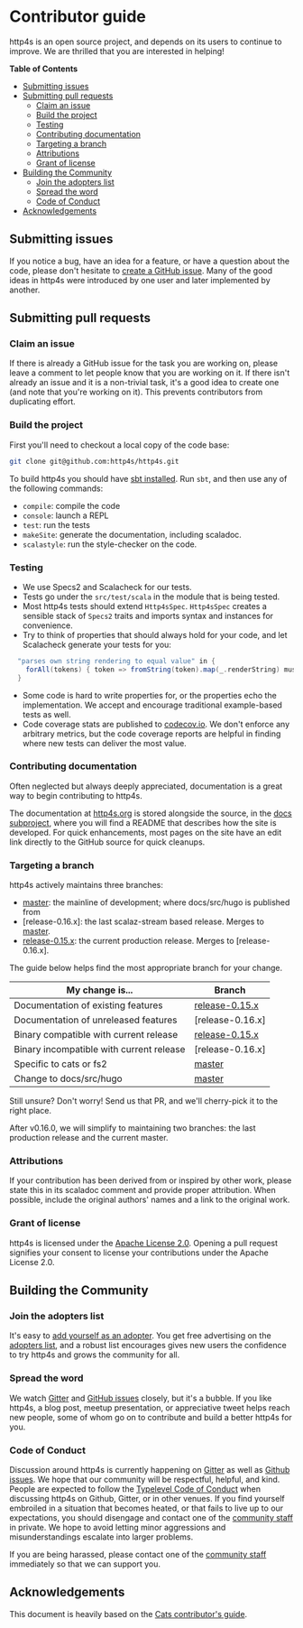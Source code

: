 # Contributor guide

http4s is an open source project, and depends on its users to continue
to improve.  We are thrilled that you are interested in helping!

<!-- markdown-toc start - Don't edit this section. Run M-x markdown-toc-generate-toc again -->
**Table of Contents**

- [Submitting issues](#submitting-issues)
- [Submitting pull requests](#submitting-pull-requests)
    - [Claim an issue](#claim-an-issue)
    - [Build the project](#build-the-project)
    - [Testing](#testing)
    - [Contributing documentation](#contributing-documentation)
    - [Targeting a branch](#targeting-a-branch)
    - [Attributions](#attributions)
    - [Grant of license](#grant-of-license)
- [Building the Community](#building-the-community)
    - [Join the adopters list](#join-the-adopters-list)
    - [Spread the word](#spread-the-word)
    - [Code of Conduct](#code-of-conduct)
- [Acknowledgements](#acknowledgements)

<!-- markdown-toc end -->

## Submitting issues

If you notice a bug, have an idea for a feature, or have a question
about the code, please don't hesitate to [create a GitHub issue].
Many of the good ideas in http4s were introduced by one user and later
implemented by another.

## Submitting pull requests

### Claim an issue

If there is already a GitHub issue for the task you are working on,
please leave a comment to let people know that you are working on it.
If there isn't already an issue and it is a non-trivial task, it's a
good idea to create one (and note that you're working on it). This
prevents contributors from duplicating effort.

### Build the project

First you'll need to checkout a local copy of the code base:

```sh
git clone git@github.com:http4s/http4s.git
```

To build http4s you should have [sbt installed].  Run `sbt`, and then
use any of the following commands:

 * `compile`: compile the code
 * `console`: launch a REPL
 * `test`: run the tests
 * `makeSite`: generate the documentation, including scaladoc.
 * `scalastyle`: run the style-checker on the code.

### Testing

- We use Specs2 and Scalacheck for our tests.
- Tests go under the `src/test/scala` in the module that is being
  tested.
- Most http4s tests should extend `Http4sSpec`.  `Http4sSpec` creates
  a sensible stack of `Specs2` traits and imports syntax and instances
  for convenience.
- Try to think of properties that should always hold for your code,
  and let Scalacheck generate your tests for you:
```scala
  "parses own string rendering to equal value" in {
    forAll(tokens) { token => fromString(token).map(_.renderString) must be_\/-(token) }
  }
```
- Some code is hard to write properties for, or the properties echo
  the implementation.  We accept and encourage traditional
  example-based tests as well.
- Code coverage stats are published to [codecov.io].  We don't enforce
  any arbitrary metrics, but the code coverage reports are helpful in
  finding where new tests can deliver the most value.

### Contributing documentation

Often neglected but always deeply appreciated, documentation is a
great way to begin contributing to http4s.

The documentation at [http4s.org] is stored alongside the source, in
the [docs subproject], where you will find a README that describes how
the site is developed.  For quick enhancements, most pages on the site
have an edit link directly to the GitHub source for quick cleanups.

### Targeting a branch

http4s actively maintains three branches:

* [master]: the mainline of development; where docs/src/hugo is published from
* [release-0.16.x]: the last scalaz-stream based release. Merges to [master].
* [release-0.15.x]: the current production release. Merges to [release-0.16.x].

The guide below helps find the most appropriate branch for your change.

My change is...                               | Branch
----------------------------------------------|-------------------
Documentation of existing features            | [release-0.15.x]
Documentation of unreleased features          | [release-0.16.x]
Binary compatible with current release        | [release-0.15.x]
Binary incompatible with current release      | [release-0.16.x]
Specific to cats or fs2                       | [master]
Change to docs/src/hugo                       | [master]

Still unsure?  Don't worry!  Send us that PR, and we'll cherry-pick it
to the right place.

After v0.16.0, we will simplify to maintaining two branches: the last
production release and the current master.

### Attributions

If your contribution has been derived from or inspired by other work,
please state this in its scaladoc comment and provide proper
attribution. When possible, include the original authors' names and a
link to the original work.

### Grant of license

http4s is licensed under the [Apache License 2.0]. Opening a pull
request signifies your consent to license your contributions under the
Apache License 2.0.

## Building the Community

### Join the adopters list

It's easy to [add yourself as an adopter].  You get free advertising
on the [adopters list], and a robust list encourages gives new users
the confidence to try http4s and grows the community for all.

### Spread the word

We watch [Gitter] and [GitHub issues] closely, but it's a bubble.  If
you like http4s, a blog post, meetup presentation, or appreciative
tweet helps reach new people, some of whom go on to contribute and
build a better http4s for you.

### Code of Conduct

Discussion around http4s is currently happening on [Gitter] as
well as [Github issues].  We hope that our community will be
respectful, helpful, and kind.  People are expected to follow the
[Typelevel Code of Conduct] when discussing http4s on Github,
Gitter, or in other venues.  If you find yourself embroiled in a
situation that becomes heated, or that fails to live up to our
expectations, you should disengage and contact one of the [community
staff] in private. We hope to avoid letting minor aggressions and
misunderstandings escalate into larger problems.

If you are being harassed, please contact one of the [community staff]
immediately so that we can support you.

## Acknowledgements

This document is heavily based on the [Cats contributor's guide].

[Apache License 2.0]: https://github.com/http4s/http4s/blob/master/LICENSE
[Cats contributor's guide]: https://github.com/typelevel/cats/blob/master/CONTRIBUTING.md
[Github issues]: https://github.com/http4s/http4s/issues
[Gitter]: http://gitter.im/http4s/http4s
[Typelevel Code of Conduct]: http://typelevel.org/conduct.html
[add yourself as an adopter]: https://github.com/http4s/http4s/edit/master/docs/src/hugo/content/adopters.md
[adopters list]: http://http4s.org/adopters/
[cats]: https://github.com/http4s/http4s/tree/cats
[codecov.io]: https://codecov.io/gh/http4s/http4s
[community staff]: http://http4s.org/community/conduct.html#community-staff
[create a GitHub issue]: https://github.com/http4s/http4s/issues/new
[docs subproject]: https://github.com/http4s/http4s/tree/master/docs
[http4s.org]: http://http4s.org/
[issues page]: https://github.com/http4s/http4s/issues
[master]: https://github.com/http4s/http4s/tree/master
[release-0.15.x]: https://github.com/http4s/http4s/tree/release-0.15.x
[sbt installed]: http://www.scala-sbt.org/0.13/tutorial/Setup.html
